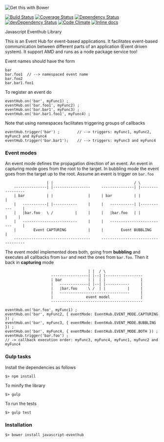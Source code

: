 ![Get this with Bower](https://camo.githubusercontent.com/06c5d22b7908c0c4928071ac314e75c3da29d750/687474703a2f2f62656e7363687761727a2e6769746875622e696f2f626f7765722d6261646765732f62616467654032782e706e67)

[![Build Status][travis-url]][travis-image] [![Coverage Status][coveralls-url]][coveralls-image] [![Dependency Status][depstat-image]][depstat-url] [![devDependency Status][depstat-dev-image]][depstat-dev-url] [![Code Climate](https://codeclimate.com/github/scaljeri/javascript-eventhub/badges/gpa.svg)](https://codeclimate.com/github/scaljeri/javascript-eventhub) [![Inline docs](http://inch-ci.org/github/scaljeri/javascript-eventhub.svg?branch=master)](http://inch-ci.org/github/scaljeri/javascript-eventhub)

Javascript Eventhub Library 

This is an Event Hub for event-based applications. It facilitates event-based communication between different 
parts of an application (Event driven system). It support AMD and runs as a node package service too!
  
Event names should have the form
                                                
    bar
    bar.foo1  // --> namespaced event name
    bar.foo2
    bar.bar1.foo1
    
To register an event do
                                                
    eventHub.on('bar', myFunc1) ;
    eventHub.on('bar.foo1', myFunc2) ;
    eventHub.on('bar.bar1', myFunc3) ;
    eventHub.on('bar.bar1.foo1', myFunc4) ;
    
Note that using namespaces facilitates triggering groups of callbacks
                                                
    eventHub.trigger('bar') ;        // --> triggers: myFunc1, myFunc2, myFunc3 and myFunc4
    eventHub.trigger('bar.bar1');    // --> triggers: myFunc3 and myFunc4
    
### Event modes

An event mode defines the propagation direction of an event. An event in capturing mode  goes from the root to the target. 
In bubbling mode the event goes from the target up to the root. Assume an event is trigger on `bar.foo`
                     
                       | |                                     / \
        ---------------| |-----------------     ---------------| |-----------------
        | bar          | |                |     | bar          | |                |
        |   -----------| |-----------     |     |   -----------| |-----------     |
        |   |bar.foo   \ /          |     |     |   |bar.foo   | |          |     |
        |   -------------------------     |     |   -------------------------     |
        |        Event CAPTURING          |     |        Event BUBBLING           |
        -----------------------------------     -----------------------------------
                     
The event model implemented does both, going from **bubbling** and executes all callbacks from `bar` and next the ones from `bar.foo`.
Then it back in **capturing** mode
                     
                                          | |  / \
                         -----------------| |--| |-----------------
                         | bar            | |  | |                |
                         |   -------------| |--| |-----------     |
                         |   |bar.foo     \ /  | |          |     |
                         |   --------------------------------     |
                         |               event model              |
                         ------------------------------------------
                      
    eventHub.on('bar.foo', myFunc1) ;
    eventHub.on('bar', myFunc2, { eventMode: EventHub.EVENT_MODE.CAPTURING }) ;
    eventHub.on('bar', myFunc3, { eventMode: EventHub.EVENT_MODE.BUBBLING }) ;
    eventHub.on('bar', myFunc4, { eventMode: EventHub.EVENT_MODE.BOTH }) ;
    eventHub.trigger('bar.foo') ; 
    // -> callback execution order: myFunc3, myFunc4, myFunc1, myFunc2 and myFunc4

### Gulp tasks ###

Install the dependencies as follows

    $> npm install

To minify the library

    $> gulp
    
To run the tests

    $> gulp test
    
### Installation ###

    $> bower install javascript-eventhub

[travis-url]: https://travis-ci.org/scaljeri/javascript-eventhub.png
[travis-image]: https://travis-ci.org/scaljeri/javascript-eventhub

[coveralls-url]: https://coveralls.io/repos/scaljeri/javascript-eventhub/badge.svg
[coveralls-image]: https://coveralls.io/r/scaljeri/javascript-eventhub

[depstat-url]: https://david-dm.org/scaljeri/javascript-eventhub
[depstat-image]: https://david-dm.org/scaljeri/javascript-eventhub.svg

[depstat-dev-url]: https://david-dm.org/scaljeri/javascript-eventhub#info=devDependencies
[depstat-dev-image]: https://david-dm.org/scaljeri/javascript-eventhub/dev-status.svg
